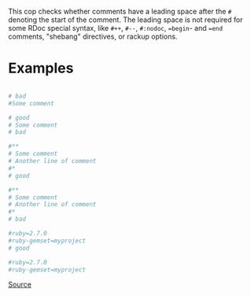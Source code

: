 
This cop checks whether comments have a leading space after the
`#` denoting the start of the comment. The leading space is not
required for some RDoc special syntax, like `#++`, `#--`,
`#:nodoc`, `=begin`- and `=end` comments, "shebang" directives,
or rackup options.

# Examples

```ruby

# bad
#Some comment

# good
# Some comment
# bad

#**
# Some comment
# Another line of comment
#*
# good

#**
# Some comment
# Another line of comment
#*
# bad

#ruby=2.7.0
#ruby-gemset=myproject
# good

#ruby=2.7.0
#ruby-gemset=myproject
```

[Source](http://www.rubydoc.info/gems/rubocop/RuboCop/Cop/Layout/LeadingCommentSpace)